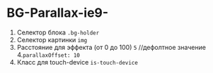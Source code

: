 # BG-Parallax-ie9-

1. Селектор блока <code>.bg-holder</code>
2. Селектор картинки <code>img</code>
3. Расстояние для эффекта (от 0 до 100) <code>5</code> //дефолтное значение
4.<code>parallaxOffset: 10</code>
5. Класс для touch-device <code>is-touch-device</code>
